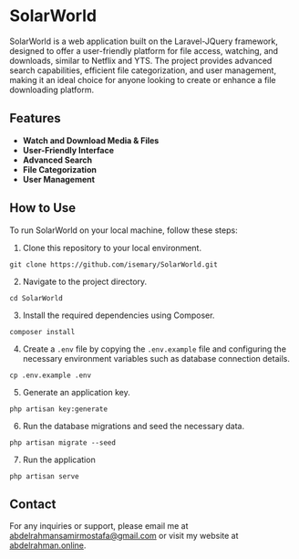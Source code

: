 # SolarWorld

SolarWorld is a web application built on the Laravel-JQuery framework, designed to offer a user-friendly platform for file access, watching, and downloads, similar to Netflix and YTS. The project provides advanced search capabilities, efficient file categorization, and user management, making it an ideal choice for anyone looking to create or enhance a file downloading platform.

## Features

- **Watch and Download Media & Files**
- **User-Friendly Interface**
- **Advanced Search** 
- **File Categorization** 
- **User Management** 

## How to Use

To run SolarWorld on your local machine, follow these steps:

1. Clone this repository to your local environment.

```
git clone https://github.com/isemary/SolarWorld.git
```
2. Navigate to the project directory.
```
cd SolarWorld
```
3. Install the required dependencies using Composer.
```
composer install
```
4. Create a `.env` file by copying the `.env.example` file and configuring the necessary environment variables such as database connection details.
```
cp .env.example .env
```
5. Generate an application key.
```
php artisan key:generate
```
6. Run the database migrations and seed the necessary data.
```
php artisan migrate --seed
```
7. Run the application
```
php artisan serve
```

## Contact

For any inquiries or support, please email me at [abdelrahmansamirmostafa@gmail.com](mailto:abdelrahmansamirmostafa@gmail.com) or visit my website at [abdelrahman.online](https://www.abdelrahman.online).
